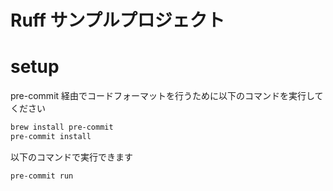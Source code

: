 Ruff サンプルプロジェクト
====

# setup

pre-commit 経由でコードフォーマットを行うために以下のコマンドを実行してください

```bash
brew install pre-commit
pre-commit install
```

以下のコマンドで実行できます

```bash
pre-commit run
```

